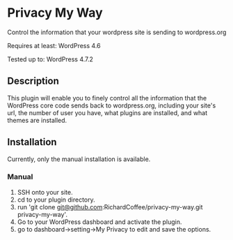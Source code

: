 # Privacy My Way
Control the information that your wordpress site is sending to wordpress.org

Requires at least: WordPress 4.6

Tested up to: WordPress 4.7.2

## Description
This plugin will enable you to finely control all the information that the WordPress core code sends back to wordpress.org, including your site\'s url, the number of user you have, what plugins are installed, and what themes are installed.

## Installation

Currently, only the manual installation is available.

### Manual

1.  SSH onto your site.
2.  cd to your plugin directory.
3.  run 'git clone git@github.com:RichardCoffee/privacy-my-way.git privacy-my-way'.
4.  Go to your WordPress dashboard and activate the plugin.
5.  go to dashboard->setting->My Privacy to edit and save the options.
